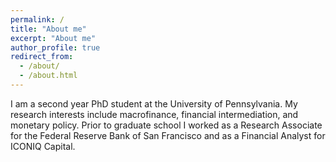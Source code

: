```yaml
---
permalink: /
title: "About me"
excerpt: "About me"
author_profile: true
redirect_from:
  - /about/
  - /about.html
---
```


I am a second year PhD student at the University of Pennsylvania. My research interests include macrofinance, financial intermediation, and monetary policy. Prior to graduate school I worked as a Research Associate for the Federal Reserve Bank of San Francisco and as a Financial Analyst for ICONIQ Capital.
